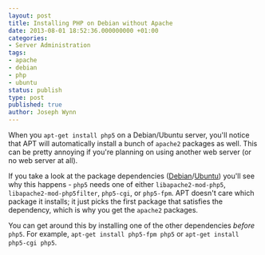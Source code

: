 ```yaml
---
layout: post
title: Installing PHP on Debian without Apache
date: 2013-08-01 18:52:36.000000000 +01:00
categories:
- Server Administration
tags:
- apache
- debian
- php
- ubuntu
status: publish
type: post
published: true
author: Joseph Wynn
---
```


When you `apt-get install php5` on a Debian/Ubuntu server, you'll notice that APT will automatically install a bunch of `apache2` packages as well. This can be pretty annoying if you're planning on using another web server (or no web server at all).

If you take a look at the package dependencies ([Debian](http://packages.debian.org/wheezy/php5)/[Ubuntu](http://packages.ubuntu.com/quantal/php5)) you'll see why this happens - `php5` needs one of either `libapache2-mod-php5`, `libapache2-mod-php5filter`, `php5-cgi`, or `php5-fpm`. APT doesn't care which package it installs; it just picks the first package that satisfies the dependency, which is why you get the `apache2` packages.

You can get around this by installing one of the other dependencies _before_ `php5`. For example, `apt-get install php5-fpm php5` or `apt-get install php5-cgi php5`.